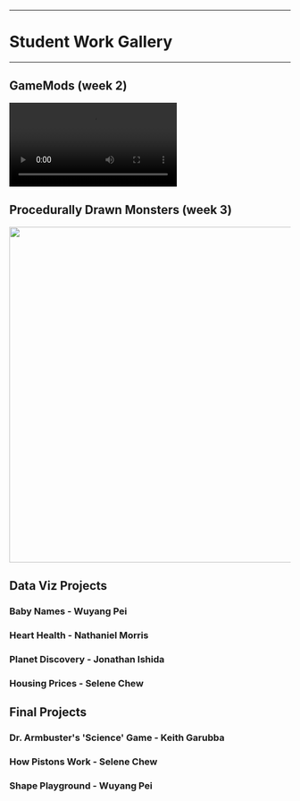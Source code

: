 --------------------------------
# Student Work Gallery
--------------------------------

## GameMods (week 2)

<video id="mods" controls=true autoplay=true loop=true style="box-shadow: 0 0 10px white;">
	<source src="http://accad.osu.edu/~jeisenma/teaching/pcad_p5/gallery/GameMods.ogg" type='video/ogg; codecs="theora, vorbis"'>
</video>
<script type="text/javascript">
window.onload = function() {
	document.getElementById("mods").playbackRate = 2.0;
}</script>

## Procedurally Drawn Monsters (week 3)

<img src="http://accad.osu.edu/~jeisenma/teaching/pcad_p5/gallery/monsters.png" width="600px"/>

## Data Viz Projects

### Baby Names - Wuyang Pei

### Heart Health - Nathaniel Morris

### Planet Discovery - Jonathan Ishida

### Housing Prices - Selene Chew

## Final Projects

### Dr. Armbuster's 'Science' Game - Keith Garubba

### How Pistons Work - Selene Chew

### Shape Playground - Wuyang Pei
